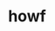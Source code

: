 ---
title: howf
parent: Words
last_modified_date: 2021-10-21

transcriptions:
  - ˈhaʊf
translations:
  - "but"
  - "however"
etymology:
  From English `however`
examples:
  - bzo: "**Howf** I tireful [bea](bea)!"
    eng: "**But** I'm tired!"
---